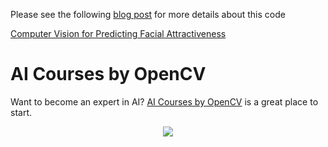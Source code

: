 Please see the following
[blog post](https://www.learnopencv.com/computer-vision-for-predicting-facial-attractiveness/)
for more details about this code

[Computer Vision for Predicting Facial Attractiveness](https://www.learnopencv.com/computer-vision-for-predicting-facial-attractiveness/)

# AI Courses by OpenCV

Want to become an expert in AI?
[AI Courses by OpenCV](https://opencv.org/courses/) is a great place to start.

<a href="https://opencv.org/courses/">
<p align="center"> 
<img src="https://www.learnopencv.com/wp-content/uploads/2020/04/AI-Courses-By-OpenCV-Github.png">
</p>
</a>
